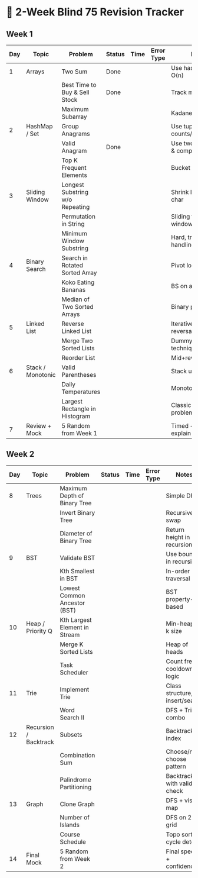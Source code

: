 # 🚀 2-Week Blind 75 Revision Tracker

## Week 1

| Day | Topic             | Problem                           | Status | Time | Error Type     | Notes                        |
|-----|-------------------|------------------------------------|--------|------|----------------|-------------------------------|
| 1   | Arrays            | Two Sum                           | Done   |      |                | Use hashmap for O(n)         |
|     |                   | Best Time to Buy & Sell Stock     | Done   |      |                | Track min price              |
|     |                   | Maximum Subarray                  |        |      |                | Kadane's algo                |
| 2   | HashMap / Set     | Group Anagrams                    |        |      |                | Use tuple of counts/sorted   |
|     |                   | Valid Anagram                     | Done   |      |                | Use two dict,count & compare |
|     |                   | Top K Frequent Elements           |        |      |                | Bucket sort or heap          |
| 3   | Sliding Window    | Longest Substring w/o Repeating   |        |      |                | Shrink left on repeat char   |
|     |                   | Permutation in String             |        |      |                | Sliding freq count window    |
|     |                   | Minimum Window Substring          |        |      |                | Hard, tricky edge handling   |
| 4   | Binary Search     | Search in Rotated Sorted Array    |        |      |                | Pivot logic                  |
|     |                   | Koko Eating Bananas               |        |      |                | BS on answer range           |
|     |                   | Median of Two Sorted Arrays       |        |      |                | Binary partition trick       |
| 5   | Linked List       | Reverse Linked List               |        |      |                | Iterative/pointer reversal   |
|     |                   | Merge Two Sorted Lists            |        |      |                | Dummy head technique         |
|     |                   | Reorder List                      |        |      |                | Mid+reverse+merge            |
| 6   | Stack / Monotonic | Valid Parentheses                 |        |      |                | Stack usage                  |
|     |                   | Daily Temperatures                |        |      |                | Monotonic stack              |
|     |                   | Largest Rectangle in Histogram    |        |      |                | Classic tricky stack problem |
| 7   | Review + Mock     | 5 Random from Week 1              |        |      |                | Timed + verbal explain       |

## Week 2

| Day | Topic             | Problem                           | Status | Time | Error Type     | Notes                        |
|-----|-------------------|------------------------------------|--------|------|----------------|-------------------------------|
| 8   | Trees             | Maximum Depth of Binary Tree       |        |      |                | Simple DFS                   |
|     |                   | Invert Binary Tree                 |        |      |                | Recursive swap               |
|     |                   | Diameter of Binary Tree            |        |      |                | Return height in recursion   |
| 9   | BST               | Validate BST                       |        |      |                | Use bounds in recursion      |
|     |                   | Kth Smallest in BST                |        |      |                | In-order traversal           |
|     |                   | Lowest Common Ancestor (BST)       |        |      |                | BST property-based           |
| 10  | Heap / Priority Q | Kth Largest Element in Stream      |        |      |                | Min-heap of k size           |
|     |                   | Merge K Sorted Lists               |        |      |                | Heap of heads                |
|     |                   | Task Scheduler                     |        |      |                | Count freq, cooldown logic  |
| 11  | Trie              | Implement Trie                     |        |      |                | Class structure, insert/search|
|     |                   | Word Search II                     |        |      |                | DFS + Trie combo             |
| 12  | Recursion / Backtrack | Subsets                      |        |      |                | Backtrack on index           |
|     |                   | Combination Sum                    |        |      |                | Choose/not choose pattern    |
|     |                   | Palindrome Partitioning            |        |      |                | Backtrack with validity check|
| 13  | Graph             | Clone Graph                        |        |      |                | DFS + visited map            |
|     |                   | Number of Islands                  |        |      |                | DFS on 2D grid               |
|     |                   | Course Schedule                    |        |      |                | Topo sort, cycle detect      |
| 14  | Final Mock        | 5 Random from Week 2               |        |      |                | Final speed + confidence     |
